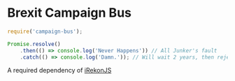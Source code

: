 # Brexit Campaign Bus

```javascript
require('campaign-bus');

Promise.resolve()
    .then(() => console.log('Never Happens')) // All Junker's fault
    .catch(() => console.log('Damn.')); // Will wait 2 years, then reject
```

A required dependency of [iRekonJS](https://github.com/Brexit-Tears/iRekonJS)